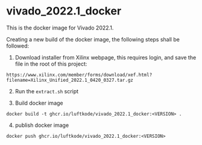 # vivado_2022.1_docker

This is the docker image for Vivado 2022.1. 

Creating a new build of the docker image, the following steps shall be followed:

1. Download installer from Xilinx webpage, this requires login, and save the file in the root of this project:

```
https://www.xilinx.com/member/forms/download/xef.html?filename=Xilinx_Unified_2022.1_0420_0327.tar.gz
```

2. Run the `extract.sh` script

3. Build docker image

```
docker build -t ghcr.io/luftkode/vivado_2022.1_docker:<VERSION> .
```

4. publish docker image

```
docker push ghcr.io/luftkode/vivado_2022.1_docker:<VERSION>
```
